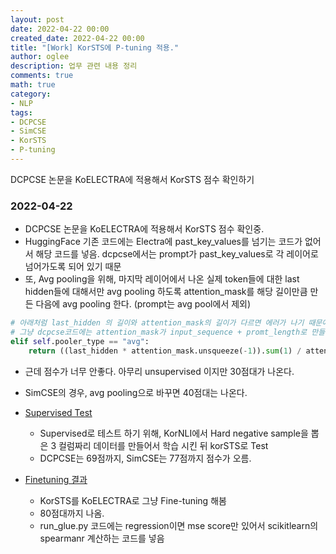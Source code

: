 ```yaml
---
layout: post
date: 2022-04-22 00:00
created_date: 2022-04-22 00:00
title: "[Work] KorSTS에 P-tuning 적용."
author: oglee
description: 업무 관련 내용 정리
comments: true
math: true
category:
- NLP
tags:
- DCPCSE
- SimCSE
- KorSTS
- P-tuning
---
```


DCPCSE 논문을 KoELECTRA에 적용해서 KorSTS 점수 확인하기
<!--more-->

### 2022-04-22

- DCPCSE 논문을 KoELECTRA에 적용해서 KorSTS 점수 확인중.
- HuggingFace 기존 코드에는 Electra에 past_key_values를 넘기는 코드가 없어서 해당 코드를 넣음. dcpcse에서는 prompt가 past_key_values로 각 레이어로 넘어가도록 되어 있기 때문
- 또, Avg pooling을 위해, 마지막 레이어에서 나온 실제 token들에 대한 last hidden들에 대해서만 avg pooling 하도록 attention_mask를 해당 길이만큼 만든 다음에 avg pooling 한다. (prompt는 avg pool에서 제외)

```python
# 아래처럼 last_hidden 의 길이와 attention_mask의 길이가 다르면 에러가 나기 때문에 맞춰줘야함.
# 그냥 dcpcse코드에는 attention_mask가 input_sequence + promt_length로 만들어짐
elif self.pooler_type == "avg":
    return ((last_hidden * attention_mask.unsqueeze(-1)).sum(1) / attention_mask.sum(-1).unsqueeze(-1))
```

- 근데 점수가 너무 안좋다. 아무리 unsupervised 이지만 30점대가 나온다. 
- SimCSE의 경우, avg pooling으로 바꾸면 40점대는 나온다. 

- <u>Supervised Test</u>
  - Supervised로 테스트 하기 위해, KorNLI에서 Hard negative sample을 뽑은 3 컬럼짜리 데이터를 만들어서 학습 시킨 뒤 korSTS로 Test
  - DCPCSE는 69점까지, SimCSE는 77점까지 점수가 오름.

- <u> Finetuning 결과</u>
  - KorSTS를 KoELECTRA로 그냥 Fine-tuning 해봄
  - 80점대까지 나옴.
  - run_glue.py 코드에는 regression이면 mse score만 있어서 scikitlearn의 spearmanr 계산하는 코드를 넣음

